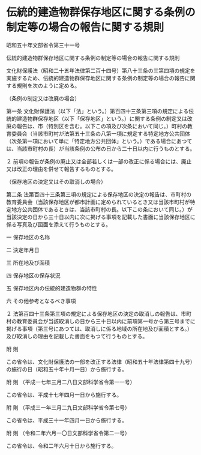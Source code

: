 # 伝統的建造物群保存地区に関する条例の制定等の場合の報告に関する規則

昭和五十年文部省令第三十一号

伝統的建造物群保存地区に関する条例の制定等の場合の報告に関する規則

文化財保護法（昭和二十五年法律第二百十四号）第八十三条の三第四項の規定を実施するため、伝統的建造物群保存地区に関する条例の制定等の場合の報告に関する規則を次のように定める。

（条例の制定又は改廃の場合）

第一条 文化財保護法（以下「法」という。）第百四十三条第三項の規定による伝統的建造物群保存地区（以下「保存地区」という。）に関する条例の制定又は改廃の報告は、市（特別区を含む。以下この項及び次条において同じ。）町村の教育委員会（当該市町村が法第五十三条の八第一項に規定する特定地方公共団体（次条第一項において単に「特定地方公共団体」という。）である場合にあつては、当該市町村の長）が当該条例の公布の日から二十日以内に行うものとする。

２ 前項の報告が条例の廃止又は全部若しくは一部の改正に係る場合には、廃止又は改正の理由を併せて報告するものとする。

（保存地区の決定又はその取消しの場合）

第二条 法第百四十三条第三項の規定による保存地区の決定の報告は、市町村の教育委員会（当該保存地区が都市計画に定められているとき又は当該市町村が特定地方公共団体であるときは、当該市町村の長。以下この条において同じ。）が当該決定の日から三十日以内に次に掲げる事項を記載した書面に当該保存地区に係る写真及び図面を添えて行うものとする。

一 保存地区の名称

二 決定年月日

三 所在地及び面積

四 保存地区の保存状況

五 保存地区内の伝統的建造物群の特性

六 その他参考となるべき事項

２ 法第百四十三条第三項の規定による保存地区の決定の取消しの報告は、市町村の教育委員会が当該取消しの日から三十日以内に前項第一号から第三号までに掲げる事項（第三号にあつては、取消しに係る地域の所在地及び面積とする。）及び取消しの理由を記載した書面をもつて行うものとする。

附 則

この省令は、文化財保護法の一部を改正する法律（昭和五十年法律第四十九号）の施行の日（昭和五十年十月一日）から施行する。

附 則 （平成一七年三月二八日文部科学省令第一一号）

この省令は、平成十七年四月一日から施行する。

附 則 （平成三一年三月二九日文部科学省令第七号）

この省令は、平成三十一年四月一日から施行する。

附 則 （令和二年六月一〇日文部科学省令第二一号）

この省令は、令和二年六月十日から施行する。
